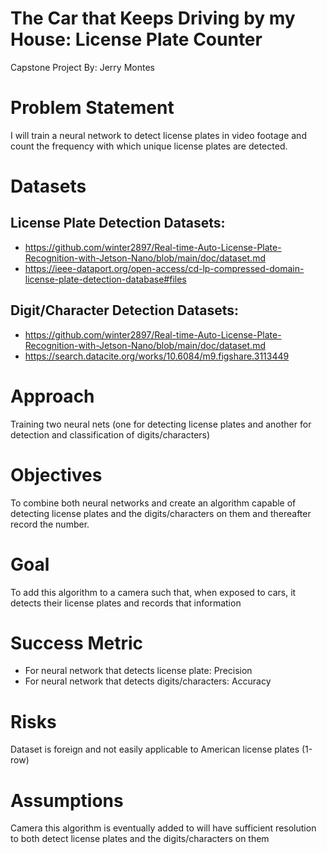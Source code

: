 # The Car that Keeps Driving by my House: License Plate Counter
Capstone Project By: Jerry Montes


# Problem Statement
I will train a neural network to detect license plates in video footage and count the frequency with which unique license plates are detected.

# Datasets
## License Plate Detection Datasets:
- https://github.com/winter2897/Real-time-Auto-License-Plate-Recognition-with-Jetson-Nano/blob/main/doc/dataset.md
- https://ieee-dataport.org/open-access/cd-lp-compressed-domain-license-plate-detection-database#files
## Digit/Character Detection Datasets: 
- https://github.com/winter2897/Real-time-Auto-License-Plate-Recognition-with-Jetson-Nano/blob/main/doc/dataset.md
- https://search.datacite.org/works/10.6084/m9.figshare.3113449

# Approach
Training two neural nets (one for detecting license plates and another for detection and classification of digits/characters)

# Objectives
To combine both neural networks and create an algorithm capable of detecting license plates and the digits/characters on them and thereafter record the number.

# Goal
To add this algorithm to a camera such that, when exposed to cars, it detects their license plates and records that information

# Success Metric
- For neural network that detects license plate: Precision
- For neural network that detects digits/characters: Accuracy

# Risks
Dataset is foreign and not easily applicable to American license plates (1-row)

# Assumptions
Camera this algorithm is eventually added to will have sufficient resolution to both detect license plates and the digits/characters on them
